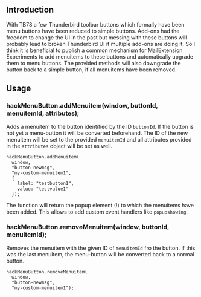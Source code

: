 ## Introduction

With TB78 a few Thunderbird toolbar buttons which formally have been menu buttons have been reduced to simple buttons. Add-ons had the freedom to change the UI in the past but messing with these buttons will probably lead to broken Thunderbird UI if multiple add-ons are doing it. So I think it is beneficial to publish a common mechanism for MailExtension Experiments to add menuitems to these buttons and automatically upgrade them to menu buttons. The provided methods will also downgrade the button back to a simple button, if all menuitems have been removed.

## Usage

### hackMenuButton.addMenuitem(window, buttonId, menuitemId, attributes);

Adds a menuitem to the button identified by the ID `buttonId`. If the button is not yet a menu-button it will be converted beforehand.
The ID of the new menuitem will be set to the provided `menuitemId` and all attributes provided in the `attributes` object will be set as well.

```
hackMenuButton.addMenuitem(
  window,
  "button-newmsg",
  "my-custom-menuitem1",
  {
    label: "testbutton1",
    value: "testvalue1"
  });
```

The function will return the popup element (!) to which the menuitems have been added. This allows to add custom event handlers like `popupshowing`.

### hackMenuButton.removeMenuitem(window, buttonId, menuitemId);

Removes the menuitem with the given ID of `menuitemId` fro the button. If this was the last menuitem, the menu-button will be converted back to a normal button.

```
hackMenuButton.removeMenuitem(
  window,
  "button-newmsg",
  "my-custom-menuitem1");
```

